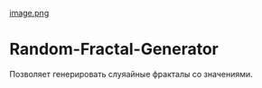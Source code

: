 [image.png](https://postimg.cc/8fgF5Lh1)
# Random-Fractal-Generator
Позволяет генерировать слуяайные фракталы со значениями.

